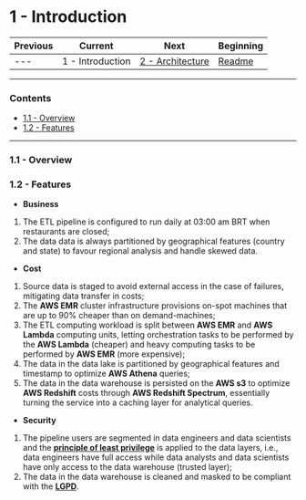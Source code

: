 # 1 - Introduction

| Previous | Current          | Next                                  | Beginning              |
| -------- | ---------------- | ------------------------------------- | ---------------------- |
| ---      | 1 - Introduction | [2 - Architecture](2-Architecture.md) | [Readme](../README.md) |

---

### Contents

- [1.1 - Overview](#11---overview)
- [1.2 - Features](#12---features)

---

### <a></a>1.1 - Overview

### <a></a>1.2 - Features

- **Business**

1. The ETL pipeline is configured to run daily at 03:00 am BRT when restaurants are closed;
2. The data data is always partitioned by geographical features (country and state) to favour regional analysis and 
handle skewed data.

- **Cost**

1. Source data is staged to avoid external access in the case of failures, mitigating data transfer in costs;
2. The **AWS EMR** cluster infrastructure provisions on-spot machines that are up to 90% cheaper than on demand-machines;
3. The ETL computing workload is split between **AWS EMR** and **AWS Lambda** computing units, letting orchestration 
tasks to be performed by the **AWS Lambda** (cheaper) and heavy computing tasks to be performed by **AWS EMR** (more expensive);
4. The data in the data lake is partitioned by geographical features and timestamp to optimize **AWS Athena** queries;
5. The data in the data warehouse is persisted on the **AWS s3** to optimize **AWS Redshift** costs through **AWS Redshift Spectrum**,
essentially turning the service into a caching layer for analytical queries.

- **Security**

1. The pipeline users are segmented in data engineers and data scientists and the **[principle of least privilege](https://en.wikipedia.org/wiki/Principle_of_least_privilege)** 
is applied to the data layers, i.e., data engineers have full access while data analysts and data scientists have only 
access to the data warehouse (trusted layer);
2. The data in the data warehouse is cleaned and masked to be compliant with the **[LGPD](https://pt.wikipedia.org/wiki/Lei_Geral_de_Prote%C3%A7%C3%A3o_de_Dados_Pessoais)**.

